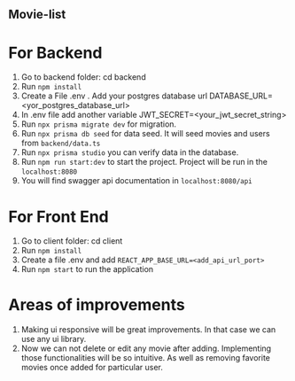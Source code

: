## Movie-list

# For Backend
1. Go to backend folder: cd backend
2. Run `npm install`
3. Create a File .env . Add your postgres database url DATABASE_URL=<yor_postgres_database_url>
4. In .env file add another variable JWT_SECRET=<your_jwt_secret_string>
5. Run `npx prisma migrate dev` for migration.
6. Run `npx prisma db seed` for data seed. It will seed movies and users from `backend/data.ts`
7. Run `npx prisma studio` you can verify data in the database.
8. Run `npm run start:dev` to start the project. Project will be run in the `localhost:8080`
9. You will find swagger api documentation in `localhost:8080/api`

# For Front End
1. Go to client folder: cd client
2. Run `npm install`
3. Create a file .env and add `REACT_APP_BASE_URL=<add_api_url_port>`
3. Run `npm start` to run the application


# Areas of improvements
1. Making ui responsive will be great improvements. In that case we can use any ui library.
2. Now we can not delete or edit any movie after adding. Implementing those functionalities will be so intuitive. As well as removing favorite movies once added for particular user.
